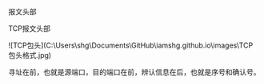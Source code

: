 报文头部

TCP报文头部

![TCP包头](C:\Users\shg\Documents\GitHub\iamshg.github.io\images\TCP 包头格式.jpg)

寻址在前，也就是源端口，目的端口在前，辨认信息在后，也就是序号和确认号。
